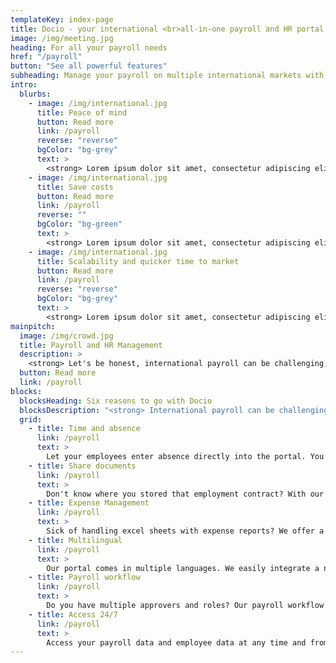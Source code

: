 ```yaml
---
templateKey: index-page
title: Docio - your international <br>all-in-one payroll and HR portal.
image: /img/meeting.jpg
heading: For all your payroll needs
href: "/payroll"
button: "See all powerful features"
subheading: Manage your payroll on multiple international markets with one online interface.
intro:
  blurbs:
    - image: /img/international.jpg
      title: Peace of mind
      button: Read more
      link: /payroll
      reverse: "reverse"
      bgColor: "bg-grey"
      text: >
        <strong> Lorem ipsum dolor sit amet, consectetur adipiscing elit? </strong><br></br> Ut enim ad minim veniam, quis nostrud exercitation ullamco laboris nisi ut aliquip ex ea commodo consequat. Duis aute irure dolor in reprehenderit in voluptate velit esse cillum dolore eu fugiat nulla pariatur. Excepteur sint occaecat cupidatat non proident, sunt in culpa qui officia deserunt mollit anim id est laborum. Sed ut perspiciatis unde omnis iste natus.
    - image: /img/international.jpg
      title: Save costs
      button: Read more
      link: /payroll
      reverse: ""
      bgColor: "bg-green"
      text: >
        <strong> Lorem ipsum dolor sit amet, consectetur adipiscing elit? </strong><br></br> Ut enim ad minim veniam, quis nostrud exercitation ullamco laboris nisi ut aliquip ex ea commodo consequat. Duis aute irure dolor in reprehenderit in voluptate velit esse cillum dolore eu fugiat nulla pariatur. Excepteur sint occaecat cupidatat non proident, sunt in culpa qui officia deserunt mollit anim id est laborum. Sed ut perspiciatis unde omnis iste natus.
    - image: /img/international.jpg
      title: Scalability and quicker time to market
      button: Read more
      link: /payroll
      reverse: "reverse"
      bgColor: "bg-grey"
      text: >
        <strong> Lorem ipsum dolor sit amet, consectetur adipiscing elit? </strong><br></br> Ut enim ad minim veniam, quis nostrud exercitation ullamco laboris nisi ut aliquip ex ea commodo consequat. Duis aute irure dolor in reprehenderit in voluptate velit esse cillum dolore eu fugiat nulla pariatur. Excepteur sint occaecat cupidatat non proident, sunt in culpa qui officia deserunt mollit anim id est laborum. Sed ut perspiciatis unde omnis iste natus.
mainpitch:
  image: /img/crowd.jpg
  title: Payroll and HR Management
  description: >
    <strong> Let's be honest, international payroll can be challenging, but it has to be done. We have the perfect tool for managing international payroll and HR related tasks for your international employees. </strong><br></br> We let you store and manage all important employee and payroll data in one place. In this way you will increase your control and efficiency by using one online interface for all your international employees. Your job is simply to check and approve in the portal.
  button: Read more
  link: /payroll
blocks:
  blocksHeading: Six reasons to go with Docio
  blocksDescription: "<strong> International payroll can be challenging, but it is important and has to be done.</strong><br></br> And we have the perfect tool to help you with payroll and a variety of other HR tasks. You can efficiently store and manage employee and payroll data in one place, controlled via one online interface. All you have to do is check and approve."
  grid:
    - title: Time and absence
      link: /payroll
      text: >
        Let your employees enter absence directly into the portal. You just approve or reject. You will get a nice overview of all absence for all your employees on all your international markets.
    - title: Share documents
      link: /payroll
      text: >
        Don't know where you stored that employment contract? With our Document sharing tool you will have all your sensitive documents in one place
    - title: Expense Management
      link: /payroll
      text: >
        Sick of handling excel sheets with expense reports? We offer a standardised expense management tool that will work for all your employees on your international markets.
    - title: Multilingual
      link: /payroll
      text: >
        Our portal comes in multiple languages. We easily integrate a new language according to your needs.
    - title: Payroll workflow
      link: /payroll
      text: >
        Do you have multiple approvers and roles? Our payroll workflow is fully configurable to handle your specific needs and processes.
    - title: Access 24/7
      link: /payroll
      text: >
        Access your payroll data and employee data at any time and from anywhere thanks to our mobile device login and real time notifications.
---
```

